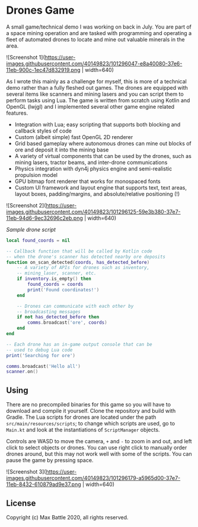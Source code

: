 # Drones Game

A small game/technical demo I was working on back in July. You are part of a space mining operation and are tasked with
programming and operating a fleet of automated drones to locate and mine out valuable minerals in the area.

![Screenshot 1](https://user-images.githubusercontent.com/40149823/101296047-e8a40080-37e6-11eb-900c-1ec47d832919.png | width=640)

As I wrote this mainly as a challenge for myself, this is more of a technical demo rather than a fully fleshed out
games. The drones are equipped with several items like scanners and mining lasers and you can script them to perform
tasks using Lua. The game is written from scratch using Kotlin and OpenGL (lwjgl) and I implemented several other game
engine related features.

* Integration with Lua; easy scripting that supports both blocking and callback styles of code
* Custom (albeit simple) fast OpenGL 2D renderer
* Grid based gameplay where autonomous drones can mine out blocks of ore and deposit it into the mining base
* A variety of virtual components that can be used by the drones, such as mining lasers, tractor beams, and inter-drone
  communications
* Physics integration with dyn4j physics engine and semi-realistic propulsion model
* GPU bitmap font renderer that works for monospaced fonts
* Custom UI framework and layout engine that supports text, text areas, layout boxes, padding/margins, and
  absolute/relative positioning (!)

![Screenshot 2](https://user-images.githubusercontent.com/40149823/101296125-59e3b380-37e7-11eb-94d6-9ec32696c2eb.png | width=640)

*Sample drone script*
```lua
local found_coords = nil

-- Callback function that will be called by Kotlin code
-- when the drone's scanner has detected nearby ore deposits
function on_scan_detected(coords, has_detected_before)
    -- A variety of APIs for drones such as inventory,
    -- mining_laser, scanner, etc.
    if inventory.is_empty() then
        found_coords = coords
        print('Found coordinates!')
    end

    -- Drones can communicate with each other by
    -- broadcasting messages
    if not has_detected_before then
        comms.broadcast('ore', coords)
    end
end

-- Each drone has an in-game output console that can be
-- used to debug Lua code
print('Searching for ore')

comms.broadcast('Hello all')
scanner.on()
```

## Using

There are no precompiled binaries for this game so you will have to download and compile it yourself. Clone the
repository and build with Gradle. The Lua scripts for drones are located under the path `src/main/resources/scripts`;
to change which scripts are used, go to `Main.kt` and look at the instantiations of `ScriptManager` objects.

Controls are WASD to move the camera, `+` and `-` to zoom in and out, and left click to select objects or drones. You
can use right click to manually order drones around, but this may not work well with some of the scripts. You can pause
the game by pressing space.

![Screenshot 3](https://user-images.githubusercontent.com/40149823/101296179-a5965d00-37e7-11eb-8432-610879ad9e37.png | width=640)

## License

Copyright (c) Max Battle 2020, all rights reserved.
